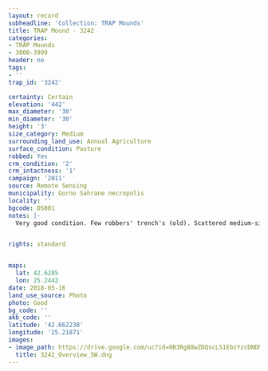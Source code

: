 ```yaml
---
layout: record
subheadline: 'Collection: TRAP Mounds'
title: TRAP Mound - 3242
categories:
- TRAP Mounds
- 3000-3999
header: no
tags:
- ''
trap_id: '3242'

certainty: Certain
elevation: '442'
max_diameter: '30'
min_diameter: '30'
height: '3'
size_category: Medium
surrounding_land_use: Annual Agriculture
surface_condition: Pasture
robbed: Yes
crm_condition: '2'
crm_intactness: '1'
campaign: '2011'
source: Remote Sensing
municipality: Gorno Sahrane necropolis
locality: ''
bgcode: DS001
notes: |-
  Very good condition. Few robbers' trench's (old). Scattered medium-sized stones. High priority conservation recommended.


rights: standard


maps:
  lat: 42.6285
  lon: 25.2442
date: 2018-05-16
land_use_source: Photo
photo: Good
bg_code: ''
akb_code: ''
latitude: '42.662238'
longitude: '25.21871'
images:
- image_path: https://drive.google.com/uc?id=0B3Rg88wZDQscLS1EbzYzcDNDNGM
  title: 3242_Overview_SW.dng
---
```

